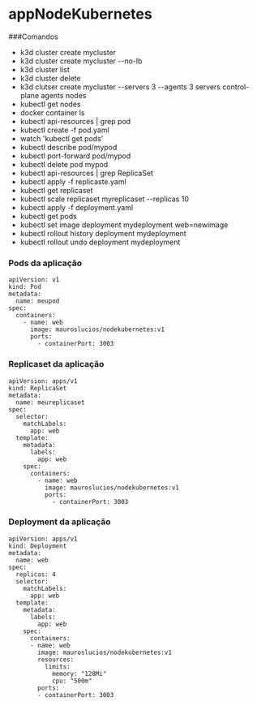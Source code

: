 # appNodeKubernetes

###Comandos
- k3d cluster create mycluster
- k3d cluster create mycluster --no-lb
- k3d cluster list
- k3d cluster delete
- k3d clutser create mycluster --servers 3 --agents 3 servers control-plane agents nodes
- kubectl get nodes
- docker container ls
- kubectl api-resources | grep pod
- kubectl create -f pod.yaml
- watch 'kubectl get pods'
- kubectl describe pod/mypod
- kubectl port-forward pod/mypod
- kubectl delete pod mypod
- kubectl api-resources | grep ReplicaSet
- kubectl apply -f replicaste.yaml
- kubectl get replicaset
- kubectl scale replicaset myreplicaset --replicas 10
- kubectl apply -f deployment.yaml
- kubectl get pods
- kubectl set image deployment mydeployment web=newimage
- kubectl rollout history deployment mydeployment
- kubectl rollout undo deployment mydeployment

### Pods da aplicação
```
apiVersion: v1
kind: Pod
metadata:
  name: meupod
spec:
  containers:
    - name: web
      image: mauroslucios/nodekubernetes:v1
      ports:
        - containerPort: 3003
```

### Replicaset da aplicação
```
apiVersion: apps/v1
kind: ReplicaSet
metadata:
  name: meureplicaset
spec:
  selector:
    matchLabels:
      app: web
  template:
    metadata:
      labels: 
        app: web
    spec:
      containers:
        - name: web
          image: mauroslucios/nodekubernetes:v1
          ports:
            - containerPort: 3003
``` 

### Deployment da aplicação
```
apiVersion: apps/v1
kind: Deployment
metadata:
  name: web
spec:
  replicas: 4
  selector:
    matchLabels:
      app: web
  template:
    metadata:
      labels:
        app: web
    spec:
      containers:
      - name: web
        image: mauroslucios/nodekubernetes:v1
        resources:
          limits:
            memory: "128Mi"
            cpu: "500m"
        ports:
        - containerPort: 3003
```